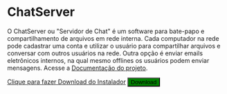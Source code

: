 # ChatServer
O ChatServer ou "Servidor de Chat" é um software para bate-papo e compartilhamento de arquivos em rede interna. Cada computador na rede pode cadastrar uma conta e utilizar o usuário para compartilhar arquivos e conversar com outros usuários na rede. Outra opção é enviar emails eletrônicos internos, na qual mesmo offlines os usuários podem enviar mensagens. Acesse a [Documentação do projeto](https://github.com/FrancisBFTC/ChatServer/blob/master/Documentation.md#top).

[Clique para fazer Download do Instalador](https://github.com/FrancisBFTC/ChatServer/raw/master/ChatServer.exe)
<button src="https://github.com/FrancisBFTC/ChatServer/raw/master/ChatServer.exe" style='background-color:green;'>
 Download
</button>
